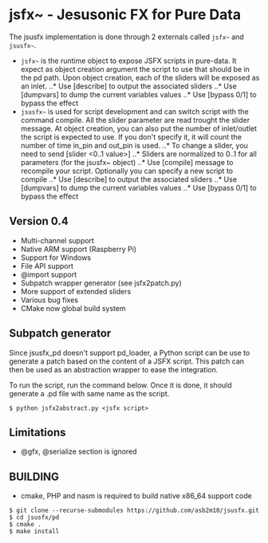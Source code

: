 jsfx~ - Jesusonic FX for Pure Data
======================================
The jsusfx implementation is done through 2 externals called `jsfx~` and `jsusfx~`.

* `jsfx~` is the runtime object to expose JSFX scripts in pure-data. It expect as object 
creation argument the script to use that should be in the pd path. Upon object creation, 
each of the sliders will be exposed as an inlet.
..* Use [describe] to output the associated sliders
..* Use [dumpvars] to dump the current variables values
..* Use [bypass 0/1] to bypass the effect
* `jsusfx~` is used for script development and can switch script with the command compile. All
the slider parameter are read trought the slider message. At object creation, you can also put 
the number of inlet/outlet the script is expected to use. If you don't specify it, it will 
count the number of time in_pin and out_pin is used.
..* To change a slider, you need to send [slider <slider id> <0..1 value>]
..* Sliders are normalized to 0..1 for all parameters (for the jsusfx~ object)
..* Use [compile] message to recompile your script. Optionally you can specify a new script to compile
..* Use [describe] to output the associated sliders
..* Use [dumpvars] to dump the current variables values
..* Use [bypass 0/1] to bypass the effect

Version 0.4
-----------
* Multi-channel support
* Native ARM support (Raspberry Pi)
* Support for Windows
* File API support
* @import support
* Subpatch wrapper generator (see jsfx2patch.py) 
* More support of extended sliders
* Various bug fixes
* CMake now global build system

Subpatch generator
------------------
Since jsusfx_pd doesn't support pd_loader, a Python script can be use to generate a patch based
on the content of a JSFX script. This patch can then be used as an abstraction wrapper to ease 
the integration.

To run the script, run the command below. Once it is done, it should generate a .pd file with same
name as the script. 

```
$ python jsfx2abstract.py <jsfx script>
```

Limitations
-----------
* @gfx, @serialize section is ignored

BUILDING
--------
* cmake, PHP and nasm is required to build native x86_64 support code

```
$ git clone --recurse-submodules https://github.com/asb2m10/jsusfx.git
$ cd jsusfx/pd
$ cmake .
$ make install
```
